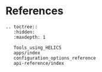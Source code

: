 # References

```{eval-rst}
.. toctree::
   :hidden:
   :maxdepth: 1

   Tools_using_HELICS
   apps/index
   configuration_options_reference
   api-reference/index


```
